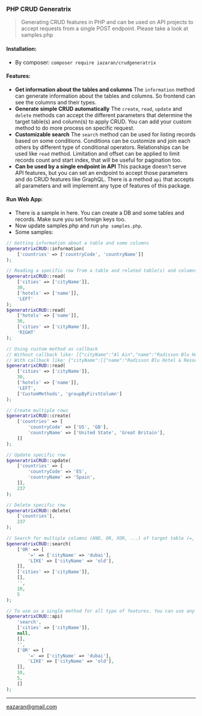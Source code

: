 ### PHP CRUD Generatrix

> Generating CRUD features in PHP and can be used on API projects to accept requests from a single POST endpoint. Please take a look at samples.php

#### Installation:
- By composer: `composer require iazaran/crudgeneratrix`

#### Features:
- **Get information about the tables and columns**
The `information` method can generate information about the tables and columns. So frontend can see the columns and their types.
- **Generate simple CRUD automatically**
The `create`, `read`, `update` and `delete` methods can accept the different parameters that determine the target table(s) and column(s) to apply CRUD. You can add your custom method to do more process on specific request.
- **Customizable search**
The `search` method can be used for listing records based on some conditions. Conditions can be customize and join each others by different type of conditional operators. Relationships can be used like `read` method. Limitation and offset can be applied to limit records count and start index, that will be useful for pagination too.
- **Can be used by a single endpoint in API**
This package doesn't serve API features, but you can set an endpoint to accept those parameters and do CRUD features like GraphQL. There is a method `api` that accepts all parameters and will implement any type of features of this package.

#### Run Web App:
- There is a sample in here. You can create a DB and some tables and records. Make sure you set foreign keys too.
- Now update samples.php and run `php samples.php`.
- Some samples:
```php
// Getting information about a table and some columns
$generatrixCRUD::information(
    ['countries' => ['countryCode', 'countryName']]
);

// Reading a specific row from a table and related table(s) and columns based on different relationship directions
$generatrixCRUD::read(
    ['cities' => ['cityName']],
    30,
    ['hotels' => ['name']],
    'LEFT'
);
$generatrixCRUD::read(
    ['hotels' => ['name']],
    30,
    ['cities' => ['cityName']],
    'RIGHT'
);

// Using custom method as callback
// Without callback like: [{"cityName":"Al Ain","name":"Radisson Blu Hotel & Resort, Al Ain"},{"cityName":"Al Ain","name":"Danat Al Ain Resort"},{"cityName":"Al Ain","name":"Mercure Grand Jebel Hafeet Al Ain Hotel"}]
// With callback like: {"cityName":[{"name":"Radisson Blu Hotel & Resort, Al Ain"},{"name":"Danat Al Ain Resort"},{"name":"Mercure Grand Jebel Hafeet Al Ain Hotel"}]}
$generatrixCRUD::read(
    ['cities' => ['cityName']],
    30,
    ['hotels' => ['name']],
    'LEFT',
    ['CustomMethods', 'groupByFirstColumn']
);

// Create multiple rows
$generatrixCRUD::create(
    ['countries' => [
        'countryCode' => ['US', 'GB'],
        'countryName' => ['United State', 'Great Britain'],
    ]]
);

// Update specific row
$generatrixCRUD::update(
    ['countries' => [
        'countryCode' => 'ES',
        'countryName' => 'Spain',
    ]],
    237
);

// Delete specific row
$generatrixCRUD::delete(
    ['countries'],
    237
);

// Search for multiple columns (AND, OR, XOR, ...) of target table (=, LIKE, NOT, ...) and list them ('AND' will be considered for joining conditions of conditions) You can add relationships like read method
$generatrixCRUD::search(
    ['OR' => [
        '=' => ['cityName' => 'dubai'],
        'LIKE' => ['cityName' => 'old'],
    ]],
    ['cities' => ['cityName']],
    [],
    '',
    10,
    5
);

// To use as a single method for all type of features. You can use any method name in here as `type`
$generatrixCRUD::api(
    'search',
    ['cities' => ['cityName']],
    null,
    [],
    '',
    ['OR' => [
        '=' => ['cityName' => 'dubai'],
        'LIKE' => ['cityName' => 'old'],
    ]],
    10,
    5,
    []
);
```

------------
[eazaran@gmail.com](mailto:eazaran@gmail.com "eazaran@gmail.com")
